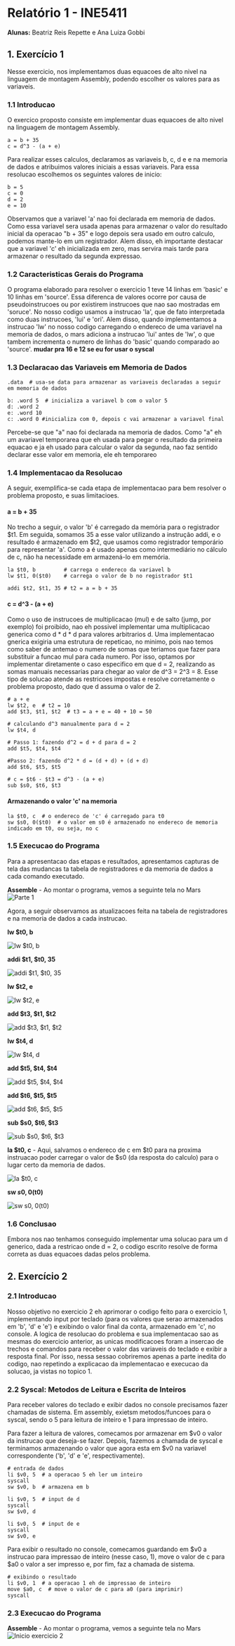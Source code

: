 # Relatório 1 - INE5411
**Alunas:** Beatriz Reis Repette e Ana Luiza Gobbi

## 1. Exercício 1
Nesse exercicio, nos implementamos duas equacoes de alto nivel na linguagem de montagem Assembly, podendo escolher os valores para as variaveis.


### 1.1 Introducao
O exercico proposto consiste em implementar duas equacoes de alto nivel na linguagem de montagem Assembly. 
```
a = b + 35
c = d^3 - (a + e)
```
Para realizar esses calculos, declaramos as variaveis b, c, d e e na memoria de dados e atribuimos valores iniciais a essas variaveis. Para essa resolucao escolhemos os seguintes valores de inicio:
```
b = 5
c = 0
d = 2
e = 10
```
Observamos que a variavel 'a' nao foi declarada em memoria de dados. Como essa variavel sera usada apenas para armazenar o valor do resultado inicial da operacao "b + 35" e logo depois sera usado em outro calculo, podemos mante-lo em um registrador. Alem disso, eh importante destacar que a variavel 'c' eh inicializada em zero, mas servira mais tarde para armazenar o resultado da segunda expressao.


### 1.2 Caracteristicas Gerais do Programa
O programa elaborado para resolver o exercicio 1 teve 14 linhas em 'basic' e 10 linhas em 'source'. Essa diferenca de valores ocorre por causa de pseudoinstrucoes ou por existirem instrucoes que nao sao mostradas em 'soruce'. No nosso codigo usamos a instrucao 'la', que de fato interpretada como duas instrucoes, 'lui' e 'ori'. Alem disso, quando implementamos a instrucao 'lw' no nosso codigo carregando o endereco de uma variavel na memoria de dados, o mars adiciona a instrucao 'lui' antes de 'lw', o que tambem incrementa o numero de linhas do 'basic' quando comparado ao 'source'. **mudar pra 16 e 12 se eu for usar o syscal**


### 1.3 Declaracao das Variaveis em Memoria de Dados
```assembly
.data  # usa-se data para armazenar as variaveis declaradas a seguir em memoria de dados

b: .word 5  # inicializa a variavel b com o valor 5
d: .word 2
e: .word 10
c: .word 0 #inicializa com 0, depois c vai armazenar a variavel final
```

Percebe-se que "a" nao foi declarada na memoria de dados. Como "a" eh um avariavel temporarea que eh usada para pegar o resultado da primeira equacao e ja eh usado para calcular o valor da segunda, nao faz sentido declarar esse valor em memoria, ele eh temporareo


### 1.4 Implementacao da Resolucao
A seguir, exemplifica-se cada etapa de implementacao para bem resolver o problema proposto, e suas limitacioes.

#### a = b + 35
No trecho a seguir, o valor 'b' é carregado da memória para o registrador $t1. Em seguida, somamos 35 a esse valor utilizando a instrução addi, e o resultado é armazenado em $t2, que usamos como registrador temporário para representar 'a'. Como a é usado apenas como intermediário no cálculo de c, não ha necessidade em armazená-lo em memória.
```assembly
la $t0, b         # carrega o endereco da variavel b
lw $t1, 0($t0)    # carrega o valor de b no registrador $t1

addi $t2, $t1, 35 # t2 = a = b + 35
```

#### c = d^3 - (a + e)
Como o uso de instrucoes de multiplicacao (mul) e de salto (jump, por exemplo) foi proibido, nao eh possivel implementar uma multiplicacao generica como d * d * d para valores arbitrarios d. Uma implementacao gnerica exigiria uma estrutura de repeticao, no minimo, pois nao temos como saber de antemao o numero de somas que teriamos que fazer para substituir a funcao mul para cada numero.
Por isso, optamos por implementar diretamente o caso especifico em que d = 2, realizando as somas manuais necessarias para chegar ao valor de d^3 = 2^3 = 8. Esse tipo de solucao atende as restricoes impostas e resolve corretamente o problema proposto, dado que d assuma o valor de 2.
```assembly
# a + e
lw $t2, e  # t2 = 10
add $t3, $t1, $t2  # t3 = a + e = 40 + 10 = 50
	
# calculando d^3 manualmente para d = 2
lw $t4, d

# Passo 1: fazendo d^2 = d + d para d = 2
add $t5, $t4, $t4

#Passo 2: fazendo d^2 * d = (d + d) + (d + d)
add $t6, $t5, $t5
	
# c = $t6 - $t3 = d^3 - (a + e)
sub $s0, $t6, $t3
```

#### Armazenando o valor 'c' na memoria
```assembly
la $t0, c  # o endereco de 'c' é carregado para t0
sw $s0, 0($t0)  # o valor em s0 é armazenado no endereco de memoria indicado em t0, ou seja, no c
```


### 1.5 Execucao do Programa
Para a apresentacao das etapas e resultados, apresentamos capturas de tela das mudancas ta tabela de registradores e da memoria de dados a cada comando executado.


**Assemble** - Ao montar o programa, vemos a seguinte tela no Mars
![Parte 1](https://github.com/user-attachments/assets/1a3cb592-a68e-48c9-b6d8-7b56875d5f3c)

Agora, a seguir observamos as atualizacoes feita na tabela de registradores e na memoria de dados a cada instrucao.


**lw $t0, b**

![lw $t0, b](https://github.com/user-attachments/assets/018a9779-7e74-41f0-83e0-9a4ec7287633)


**addi $t1, $t0, 35**

![addi $t1, $t0, 35](https://github.com/user-attachments/assets/c227624e-76ba-4a58-bc43-18afafab7cc5)


**lw $t2, e**

![lw $t2, e](https://github.com/user-attachments/assets/df9fdd08-87ab-42f7-acd1-c30b16100bbb)


**add  $t3, $t1, $t2**

![add  $t3, $t1, $t2](https://github.com/user-attachments/assets/85a264fc-2180-4675-bb3c-0b955fff3f1d)


**lw $t4, d**

![lw $t4, d](https://github.com/user-attachments/assets/fb83eac2-ed99-4e85-989b-21ff02e6957d)


**add $t5, $t4, $t4**

![add $t5, $t4, $t4](https://github.com/user-attachments/assets/de0632fd-d821-4e24-86fd-0afaa749448c)


**add $t6, $t5, $t5**

![add $t6, $t5, $t5](https://github.com/user-attachments/assets/b2d9d985-1e73-4ecb-848e-a540e958f28c)


**sub $s0, $t6, $t3**

![sub $s0, $t6, $t3](https://github.com/user-attachments/assets/f23ac1b8-8a58-4ca8-b551-62e394e491bf)


**la $t0, c** - Aqui, salvamos o endereco de c em $t0 para na proxima instruacao poder carregar o valor de $s0 (da resposta do calculo) para o lugar certo da memoria de dados.

![la $t0, c](https://github.com/user-attachments/assets/c39bdcf6-ffc6-4dd5-985c-7ccec7716469)


**sw $s0, 0($t0)**

![sw $s0, 0($t0)](https://github.com/user-attachments/assets/46ab1277-ad90-42f4-97f1-ef5d76c40ea1)


### 1.6 Conclusao
Embora nos nao tenhamos conseguido implementar uma solucao para um d generico, dada a restricao onde d = 2, o codigo escrito resolve de forma correta as duas equacoes dadas pelos problema.



## 2. Exercício 2


### 2.1 Introducao
Nosso objetivo no exercicio 2 eh aprimorar o codigo feito para o exercicio 1, implementando input por teclado (para os valores que serao armazenados em 'b', 'd' e 'e') e exibindo o valor final da conta, armazenado em 'c', no console. A logica de resolucao do problema e sua implementacao sao as mesmas do exercicio anterior, as unicas modificacoes foram a insercao de trechos e comandos para receber o valor das variaveis do teclado e exibir a resposta final. Por isso, nessa sessao cobriremos apenas a parte inedita do codigo, nao repetindo a explicacao da implementacao e execucao da solucao, ja vistas no topico 1.


### 2.2 Syscal: Metodos de Leitura e Escrita de Inteiros
Para receber valores do teclado e exibir dados no console precisamos fazer chamadas de sistema. Em assembly, exietsm metodos/funcoes para o syscal, sendo o 5 para leitura de inteiro e 1 para impressao de inteiro. 

Para fazer a leitura de valores, comecamos por armazenar em $v0 o valor da instrucao que deseja-se fazer. Depois, fazemos a chamada de syscal e terminamos armazenando o valor que agora esta em $v0 na variavel correspondente ('b', 'd' e 'e', respectivamente).
```
# entrada de dados
li $v0, 5  # a operacao 5 eh ler um inteiro
syscall
sw $v0, b  # armazena em b

li $v0, 5  # input de d
syscall
sw $v0, d

li $v0, 5  # input de e
syscall
sw $v0, e
```

Para exibir o resultado no console, comecamos guardando em $v0 a instrucao para impressao de inteiro (nesse caso, 1), move o valor de c para $a0 o valor a ser impresso e, por fim, faz a chamada de sistema.
```
# exibindo o resultado
li $v0, 1  # a operacao 1 eh de impressao de inteiro
move $a0, c  # move o valor de c para a0 (para imprimir)
syscall
```

### 2.3 Execucao do Programa
**Assemble** - Ao montar o programa, vemos a seguinte tela no Mars
![Inicio exercicio 2](https://github.com/user-attachments/assets/6609553a-114c-4075-b482-cbc345d919a6)
